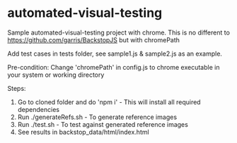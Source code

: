 # automated-visual-testing

Sample automated-visual-testing project with chrome. This is no different to https://github.com/garris/BackstopJS but with chromePath 

Add test cases in tests folder, see sample1.js & sample2.js as an example.

Pre-condition: 
Change 'chromePath' in config.js to chrome executable in your system or working directory

Steps:
1. Go to cloned folder and do 'npm i'  - This will install all required dependencies
2. Run ./generateRefs.sh  - To generate reference images
3. Run ./test.sh  - To test against generated reference images
4. See results in backstop_data/html/index.html


